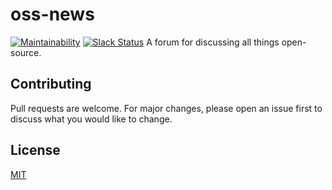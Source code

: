 # oss-news
[![Maintainability](https://api.codeclimate.com/v1/badges/21bdf4c91cf844ff72b2/maintainability)](https://codeclimate.com/github/DevFlight/oss-news/maintainability) [![Slack Status](https://slack.devflight.com/badge.svg)](https://slack.devflight.com)
A forum for discussing all things open-source.

## Contributing
Pull requests are welcome. For major changes, please open an issue first to discuss what you would like to change.

## License
[MIT](https://choosealicense.com/licenses/mit/)
